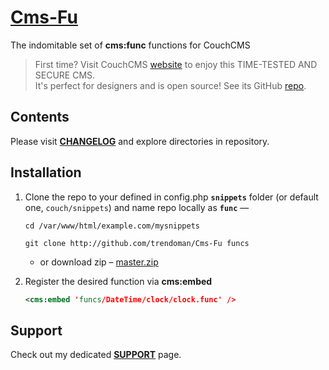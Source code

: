 # [Cms-Fu](https://github.com/trendoman/Cms-Fu)

 The indomitable set of **cms:func** functions for CouchCMS

> First time? Visit CouchCMS [website](https://www.couchcms.com/) to enjoy this TIME-TESTED AND SECURE CMS.<br>
> It's perfect for designers and is open source! See its GitHub [repo](https://github.com/CouchCMS/CouchCMS).

## Contents

Please visit [**CHANGELOG**](/CHANGELOG.md) and explore directories in repository.

## Installation

1. Clone the repo to your defined in config.php **`snippets`** folder (or default one, `couch/snippets`) and name repo locally as **`func`** &mdash;
   ```shell
   cd /var/www/html/example.com/mysnippets
   ```
   ```shell
   git clone http://github.com/trendoman/Cms-Fu funcs
   ```
   - or download zip &ndash; [master.zip](https://github.com/trendoman/Cms-Fu/archive/refs/heads/master.zip)

2. Register the desired function via **cms:embed**
   ```xml
   <cms:embed 'funcs/DateTime/clock/clock.func' />
   ```

## Support

Check out my dedicated [**SUPPORT**](/SUPPORT.md) page.
